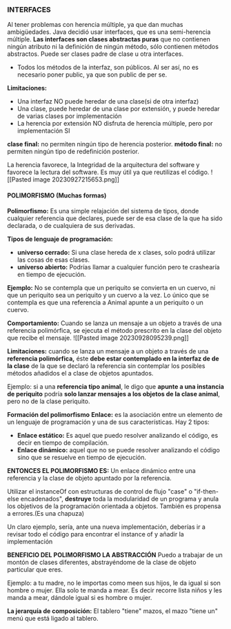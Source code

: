 ### INTERFACES
Al tener problemas con herencia múltiple, ya que dan muchas ambigüedades. Java decidió usar interfaces, que es una semi-herencia múltiple.
**Las interfaces son clases abstractas puras** que no contienen ningún atributo ni la definición de ningún método, sólo contienen métodos abstractos. Puede ser clases padre de clase u otra interfaces.

- Todos los métodos de la interfaz, son públicos. Al ser así, no es necesario poner public, ya que son public de per se.

**Limitaciones:**
- Una interfaz NO puede heredar de una clase(si de otra interfaz)
- Una clase, puede heredar de una clase por extensión, y puede heredar de varias clases por implementación
- La herencia por extensión NO disfruta de herencia múltiple, pero por implementación SI

**clase final:** no permiten ningún tipo de herencia posterior.
**método final:** no permiten ningún tipo de redefinición posterior.

La herencia favorece, la Integridad de la arquitectura del software y favorece la lectura del software.
Es muy útil ya que reutilizas el código.
 ![[Pasted image 20230927215653.png]]
#### POLIMORFISMO (Muchas formas)
**Polimorfismo:** Es una simple relajación del sistema de tipos, donde cualquier referencia que declares, puede ser de esa clase de la que ha sido declarada, o de cualquiera de sus derivadas.

**Tipos de lenguaje de programación:**
- **universo cerrado:** Si una clase hereda de x clases, solo podrá utilizar las cosas de esas clases.
- **universo abierto:** Podrías llamar a cualquier función pero te crashearía en tiempo de ejecución.

**Ejemplo:** No se contempla que un periquito se convierta en un cuervo, ni que un periquito sea un periquito y un cuervo a la vez. Lo único que se contempla es que una referencia a Animal apunte a un periquito o un cuervo.

**Comportamiento:** Cuando se lanza un mensaje a un objeto a través de una referencia polimórfica, se ejecuta el método prescrito en la clase del objeto que recibe el mensaje.
![[Pasted image 20230928095239.png]]

**Limitaciones:** 
cuando se lanza un mensaje a un objeto a través de una **referencia polimórfica,** éste **debe estar contemplado en la interfaz de de la clase** de la que se declaró la referencia sin contemplar los posibles métodos añadidos el a clase de objetos apuntados.

Ejemplo: si a una **referencia tipo animal**, le digo que **apunte a una instancia de periquito** podría **solo lanzar mensajes a los objetos de la clase animal**, pero no de la clase periquito.

**Formación del polimorfismo**
**Enlace:** es la asociación entre un elemento de un lenguaje de programación y una de sus características.
Hay 2 tipos:
- **Enlace estático:** Es aquel que puedo resolver analizando el código, es decir en tiempo de compilación.
- **Enlace dinámico:** aquel que no se puede resolver analizando el código sino que se resuelve en tiempo de ejecución.

**ENTONCES EL POLIMORFISMO ES:** Un enlace dinámico entre una referencia y la clase de objeto apuntado por la referencia.

Utilizar el instanceOf con estructuras de control de flujo "case" o "if-then-else encadenados", **destruye** toda la modularidad de un programa y anula los objetivos de la programación orientada a objetos. También es propensa a errores.(Es una chapuza)

Un claro ejemplo, sería, ante una nueva implementación, deberías ir a revisar todo el código para encontrar el instance of y añadir la implementación

**BENEFICIO DEL POLIMORFISMO LA ABSTRACCIÓN**
Puedo a trabajar de un montón de clases diferentes, abstrayéndome de la clase de objeto particular que eres.

Ejemplo: a tu madre, no le importas como meen sus hijos, le da igual si son hombre o mujer. Ella solo te manda a mear. Es decir recorre lista niños y les manda a mear, dándole igual si es hombre o mujer.


**La jerarquía de composición:** El tablero "tiene" mazos, el mazo "tiene un" menú que está ligado al tablero.